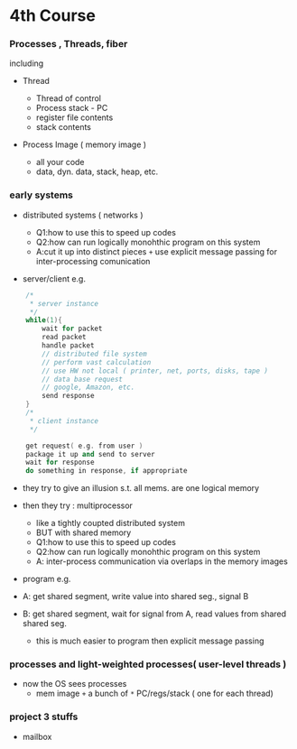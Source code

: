 4th Course  
========

### Processes , Threads, fiber

including

* Thread
	* Thread of control
	* Process stack - PC
	* register file contents
	* stack contents

* Process Image ( memory image )
	* all your code
	* data, dyn. data, stack, heap, etc.

### early systems

* distributed systems ( networks )
	* Q1:how to use this to speed up codes
	* Q2:how can run logically monohthic program on this system
	* A:cut it up into distinct pieces `+` use explicit message passing for inter-processing comunication

* server/client e.g.

```cpp
	/*
	 * server instance
	 */
	while(1){
		wait for packet
		read packet
		handle packet
		// distributed file system
		// perform vast calculation
		// use HW not local ( printer, net, ports, disks, tape )
		// data base request
		// google, Amazon, etc.
		send response
	}
	/*
	 * client instance
	 */

	get request( e.g. from user )
	package it up and send to server
	wait for response
	do something in response, if appropriate

```
* they try to give an illusion s.t. all mems. are one logical memory

* then they try : multiprocessor
	* like a tightly coupted distributed system
	* BUT with shared memory
	* Q1:how to use this to speed up codes
	* Q2:how can run logically monohthic program on this system
	* A: inter-process communication via overlaps in the memory images

* program e.g.

* A: get shared segment, write value into shared seg., signal B
* B: get shared segment, wait for signal from A, read values from shared shared seg.
	* this is much easier to program then explicit message passing

### processes and light-weighted processes( user-level threads )

* now the OS sees processes
	* mem image `+` a bunch of `*` PC/regs/stack ( one for each thread)


### project 3 stuffs

* mailbox
